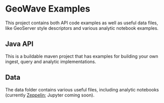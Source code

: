 # GeoWave Examples

This project contains both API code examples as well as useful data files, like GeoServer style descriptors and various analytic notebook examples.

## Java API

This is a buildable maven project that has examples for building your own ingest, query and analytic implementations.

## Data

The data folder contains various useful files, including analytic notebooks (currently [Zeppelin](data/notebooks/zeppelin); Jupyter coming soon).

